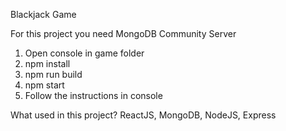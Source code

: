 Blackjack Game

For this project you need MongoDB Community Server

1. Open console in game folder
2. npm install
3. npm run build
4. npm start
5. Follow the instructions in console 

What used in this project?
ReactJS, MongoDB, NodeJS, Express
